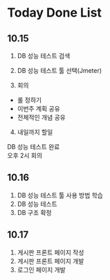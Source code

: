 # Today Done List

## 10.15

1. DB 성능 테스트 검색

2. DB 성능 테스트 툴 선택(Jmeter)

3. 회의

- 롤 정하기
- 이번주 계획 공유
- 전체적인 개념 공유

4. 내일까지 할일

DB 성능 테스트 완료  
오후 2시 회의

## 10.16

1. DB 성능 테스트 툴 사용 방법 학습
2. DB 성능 테스트
3. DB 구조 확정
 
## 10.17

1. 게시판 프론트 페이지 작성
2. 게시판 프론트 페이지 개발
3. 로그인 페이지 개발